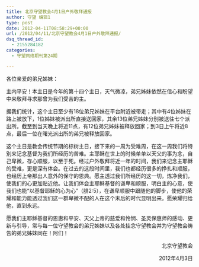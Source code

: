 ```yaml
---
title: 北京守望教会4月1日户外敬拜通报
author: 守望 编辑1
type: post
date: 2012-04-11T08:58:29+00:00
url: /2012/04/11/北京守望教会4月1日户外敬拜通报/
dsq_thread_id:
  - 2155284182
categories:
  - 守望网络期刊第24期

---
```

<!--more-->

各位亲爱的弟兄姊妹：

主内平安！本主日是今年的第十四个主日，天气微凉，弟兄姊妹依然在信心和盼望中来敬拜寻求那曾为我们受苦的主。

据我们统计，这个主日至少有18位弟兄姊妹在平台附近被带走；其中有4位姊妹在路上被放下，1位姊妹被派出所直接送回家，其余13位弟兄姊妹分别被送往七个派出所。截至到当天晚上将近11点，有12位弟兄姊妹被释放回家；到3日上午将近8点，最后一位在曙光派出所的弟兄被释放回家。

这个主日是教会传统节期的棕树主日，接下来的一周为受难周，在这一周我们将特别来记念基督为我们所经历的苦难。主耶稣在世上的时候单单以天父的事为念，自己卑微，存心顺服，以至于死。经过户外敬拜将近一年的时间，我们来记念主耶稣的受难，更是深有体会。在过去的这段时间里，我们也都经历很多的挣扎和顺服，也经历上帝那出人意外的保守的恩典。愿主透过我们所经历的这一切，炼净我们，使我们的心更加贴近他。让我们体会主耶稣基督的谦卑和顺服，明白主的心意，使我们也能“以基督耶稣的心为心”（腓2:5），在谦卑顺服中跟随他的脚步，使他的荣耀和能力能透过我们这一群卑微不配的人在这个末后的时代显明出来。愿荣耀归给他，直到永远。

愿我们主耶稣基督的恩惠和平安、天父上帝的慈爱和怜悯、圣灵保惠师的感动、更新与引导，常与每一位守望教会的弟兄姊妹以及各处挂念守望教会并为守望教会祷告的弟兄姊妹同在！阿们！

<p align="right">
                        北京守望教会
</p>

<p align="right">
                             2012年4月3日
</p>